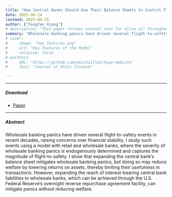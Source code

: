 ```yaml
---
title: "How Central Banks Should Use Their Balance Sheets to Control Flight-to-Safety" 
date: 2025-04-24
lastmod: 2025-04-25
author: ["Fengfan Xiang"]
# description: "This paper reviews unusual uses for olive oil throughout the Mediterranean world. Published in the Journal of Oleic Science, 2001." 
summary: "Wholesale banking panics have driven several flight-to-safety events in recent decades, raising concerns over financial stability. I study such events using a model with retail and wholesale banks, where the severity of wholesale banking panics is endogenously determined and captures the magnitude of flight-to-safety. I show that expanding the central bank’s balance sheet mitigates wholesale banking panics, but doing so may reduce welfare by lowering returns on assets, thereby limiting their usefulness in transactions. However, expanding the reach of interest-bearing central bank liabilities to wholesale banks, which can be achieved through the U.S. Federal Reserve’s overnight reverse repurchase agreement facility, can mitigate panics without reducing welfare." 
# cover:
#     image: "key_features.png"
#     alt: "Key Features of the Model"
#     relative: false
# editPost:
#     URL: "https://github.com/pmichaillat/hugo-website"
#     Text: "Journal of Oleic Science"

---
```


---

##### Download

+ [Paper](paper_flight-to-safety.pdf)
<!-- + [Slides](financial_stability_slides.pdf) -->

---

##### Abstract

Wholesale banking panics have driven several flight-to-safety events in recent decades, raising concerns over financial stability. I study such events using a model with retail and wholesale banks, where the severity of wholesale banking panics is endogenously determined and captures the magnitude of flight-to-safety. I show that expanding the central bank’s balance sheet mitigates wholesale banking panics, but doing so may reduce welfare by lowering returns on assets, thereby limiting their usefulness in transactions. However, expanding the reach of interest-bearing central bank liabilities to wholesale banks, which can be achieved through the U.S. Federal Reserve’s overnight reverse repurchase agreement facility, can mitigate panics without reducing welfare.


<!-- ---

##### Citation

Unterholzer, Detlev A., and  Moritz-Maria von Igelfeld. 2001. "Unusual Uses For Olive Oil." *Journal of Oleic Science* 34 (1): 449–489. http://www.alexandermccallsmith.com/book/unusual-uses-for-olive-oil.

```BibTeX
@article{UV01,
author = {Detlev A. Unterholzer and Moritz-Maria von Igelfeld},
year = {2001},
title ={Unusual Uses For Olive Oil},
journal = {Journal of Oleic Science},
volume = {34),
number = {1},
pages = {449--489},
url = {http://www.alexandermccallsmith.com/book/unusual-uses-for-olive-oil}}
```
 -->
